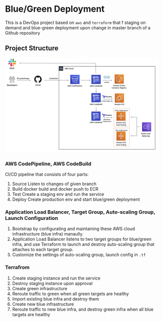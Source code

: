 # Blue/Green Deployment

This is a DevOps project based on `aws` and `terraform` that f staging on demand and blue-green deployment upon change in master branch of a Github repository

## Project Structure

![](https://github.com/nathanjonjon/aws-terraform-blue-green/blob/main/architecture.png)

### AWS CodePipeline, AWS CodeBuild 
CI/CD pipeline that consists of four parts:
1. Source
    Listen to changes of given branch
2. Build
    docker build and docker push to ECR
3. Test
    Create a staging env and run the service
4. Deploy
    Create production env and start blue/green deployment

### Application Load Balancer, Target Group, Auto-scaling Group, Launch Configuration
1. Bootstrap by configurating and maintaining these AWS cloud infrastructure (blue infra) manaully.
2. Application Load Balancer listens to two target groups for blue/green infra, and use Terraform to launch and destroy auto-scaling group that attaches to each target group.
3. Customize the settings of auto-scaling group, launch config in `.tf`

### Terrafrom
1. Create staging instance and run the service
2. Destroy staging instance upon approval
3. Create green infrastructure
4. Reroute traffic to green when all green targets are healthy
5. Import existing blue infra and destroy them
6. Create new blue infrastructure
7. Reroute traffic to new blue infra, and destroy green infra when all blue targets are healthy
